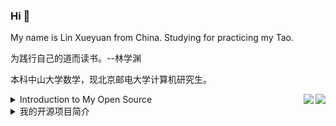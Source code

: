 ### Hi 👋

My name is Lin Xueyuan from China. Studying for practicing my Tao.

为践行自己的道而读书。--林学渊

本科中山大学数学，现北京邮电大学计算机研究生。


<img align="right" src="https://github-readme-stats.vercel.app/api/top-langs/?username=LinXueyuanStdio&layout=compact" />
<img align="right" src="https://github-readme-stats.vercel.app/api?username=LinXueyuanStdio&show_icons=true&icon_color=805AD5&text_color=718096&bg_color=ffffff&hide_title=true&count_private=true" />

<details>
<summary>Introduction to My Open Source</summary>

1. Math Formula OCR Series
  - [LaTeX_OCR](https://github.com/LinXueyuanStdio/LaTeX_OCR)
  - [LaTeX_OCR_PRO](https://github.com/LinXueyuanStdio/LaTeX_OCR_PRO)
  - [Data-for-LaTeX_OCR](https://github.com/LinXueyuanStdio/Data-for-LaTeX_OCR)

2. Android Architecture Series
  - [lifecycle-component](https://github.com/LinXueyuanStdio/lifecycle-component)
  - [DragBoardView](https://github.com/LinXueyuanStdio/DragBoardView)

3. AI Series
  - [PythonDataMining](https://github.com/LinXueyuanStdio/PythonDataMining)
  - [scRNN-seq](https://github.com/LinXueyuanStdio/scRNN-seq)
  - [Protease-target-prediction](https://github.com/LinXueyuanStdio/Protease-target-prediction)
  - [Silly-AI-learns-to-paint](https://github.com/LinXueyuanStdio/Silly-AI-learns-to-paint)

4. Android Project: TimeCat Series
  - [timecat](https://github.com/LinXueyuanStdio/timecat)
  - [TimeCatPluginManager](https://github.com/LinXueyuanStdio/TimeCatPluginManager)
  - [TimeCatShadow](https://github.com/LinXueyuanStdio/TimeCatShadow)
  - [TimeCatPlugin](https://github.com/LinXueyuanStdio/TimeCatPlugin)
  - [TimeCatPPA](https://github.com/LinXueyuanStdio/TimeCatPPA)
  - [module-book-reader](https://github.com/LinXueyuanStdio/module-book-reader)

</details>


<details>
<summary>我的开源项目简介</summary>

1. 
  |数学公式识别系列||
  |:---|:---|
  | [LaTeX_OCR](https://github.com/LinXueyuanStdio/LaTeX_OCR) | 第一版 |
  | [LaTeX_OCR_PRO](https://github.com/LinXueyuanStdio/LaTeX_OCR_PRO) | 进阶版 |
  | [Data-for-LaTeX_OCR](https://github.com/LinXueyuanStdio/Data-for-LaTeX_OCR) | 数据 |

2. 
  |Android 系列||
  |:---|:---|
  | [lifecycle-component](https://github.com/LinXueyuanStdio/lifecycle-component) |  一个组件化架构规范 |
  | [DragBoardView](https://github.com/LinXueyuanStdio/DragBoardView) | Android 组件 |

3. 
  |人工智能系列||
  |:---|:---|
  |[PythonDataMining](https://github.com/LinXueyuanStdio/PythonDataMining) | 数据挖掘笔记 |
  |[scRNN-seq](https://github.com/LinXueyuanStdio/scRNN-seq) | RNN序列预测 |
  |[Protease-target-prediction](https://github.com/LinXueyuanStdio/Protease-target-prediction) | 蛋白质靶标预测 |
  |[Silly-AI-learns-to-paint](https://github.com/LinXueyuanStdio/Silly-AI-learns-to-paint) | 学画画的AI |

4.
  |个人项目：时光猫| 持续维护3年+，完全个人开发|
  |:---|:---|
  |[timecat](https://github.com/LinXueyuanStdio/timecat) | 时光猫本体 |
  |[TimeCatPluginManager](https://github.com/LinXueyuanStdio/TimeCatPluginManager) | 插件管理器 |
  |[TimeCatShadow](https://github.com/LinXueyuanStdio/TimeCatShadow)  | Shadow 插件框架 |
  |[TimeCatPlugin](https://github.com/LinXueyuanStdio/TimeCatPlugin) | 插件仓库 |
  |[TimeCatPPA](https://github.com/LinXueyuanStdio/TimeCatPPA) | Android命令行deb包 |
  |[module-book-reader](https://github.com/LinXueyuanStdio/module-book-reader) | 按GPL协议开源阅读模块 |

</details>


